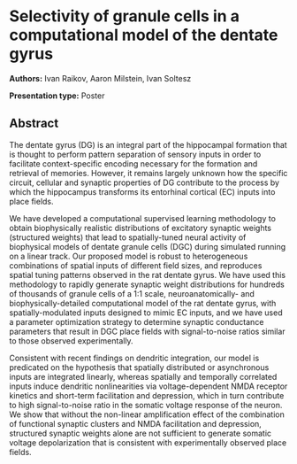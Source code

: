 # Selectivity of granule cells in a computational model of the dentate gyrus

**Authors:** Ivan Raikov, Aaron Milstein, Ivan Soltesz

**Presentation type:** Poster

## Abstract

The dentate gyrus (DG) is an integral part of the hippocampal formation that is thought to perform pattern separation of sensory inputs in order to facilitate context-specific encoding necessary for the formation and retrieval of memories. However, it remains largely unknown how the specific circuit, cellular and synaptic properties of DG contribute to the process by which the hippocampus transforms its entorhinal cortical (EC) inputs into place fields.

We have developed a computational supervised learning methodology to obtain biophysically realistic distributions of excitatory synaptic weights (structured weights) that lead to spatially-tuned neural activity of biophysical models of dentate granule cells (DGC) during simulated running on a linear track. Our proposed model is robust to heterogeneous combinations of spatial inputs of different field sizes, and reproduces spatial tuning patterns observed in the rat dentate gyrus.  We have used this methodology to rapidly generate synaptic weight distributions for hundreds of thousands of granule cells of a 1:1 scale, neuroanatomically- and biophysically-detailed computational model of the rat dentate gyrus, with spatially-modulated inputs designed to mimic EC inputs, and we have used a parameter optimization strategy to determine synaptic conductance parameters that result in DGC place fields with signal-to-noise ratios similar to those observed experimentally.

Consistent with recent findings on dendritic integration, our model is predicated on the hypothesis that spatially distributed or asynchronous inputs are integrated linearly, whereas spatially and temporally correlated inputs induce dendritic nonlinearities via voltage-dependent NMDA receptor kinetics and short-term facilitation and depression, which in turn contribute to high signal-to-noise ratio in the somatic voltage response of the neuron.  We show that without the non-linear amplification effect of the combination of functional synaptic clusters and NMDA facilitation and depression, structured synaptic weights alone are not sufficient to generate somatic voltage depolarization that is consistent with experimentally observed place fields.
